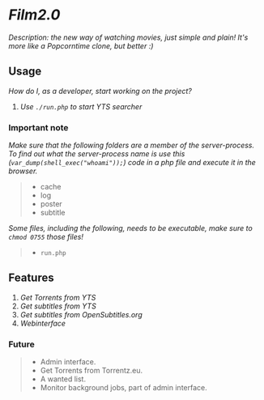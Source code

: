 # _Film2.0_

_Description: the new way of watching movies, just simple and plain! It's more like a Popcorntime clone, but better :)_

## Usage

_How do I, as a developer, start working on the project?_ 

1. _Use `./run.php` to start YTS searcher_

### Important note

_Make sure that the following folders are a member of the server-process. To find out what the server-process name is use this (`var_dump(shell_exec("whoami"));`) code in a php file and execute it in the browser._

> - cache
> - log
> - poster
> - subtitle

_Some files, including the following, needs to be executable, make sure to `chmod 0755` those files!_

> - `run.php`

## Features

1. _Get Torrents from YTS_
2. _Get subtitles from YTS_
2. _Get subtitles from OpenSubtitles.org_
3. _Webinterface_

### Future

> - Admin interface.
> - Get Torrents from Torrentz.eu.
> - A wanted list.
> - Monitor background jobs, part of admin interface.